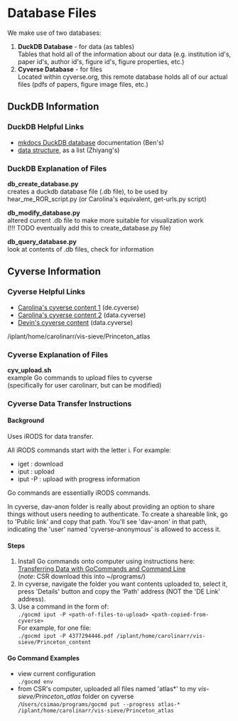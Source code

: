 # Database Files

We make use of two databases:
1. **DuckDB Database** - for data (as tables)  
Tables that hold all of the information about our data (e.g. institution id's, paper id's, author id's, figure id's, figure properties, etc.)
2. **Cyverse Database** - for files  
Located within cyverse.org, this remote database holds all of our actual files (pdfs of papers, figure image files, etc.)

## DuckDB Information

### DuckDB Helpful Links

* [mkdocs DuckDB database](https://vissieve.github.io/main/documentation/site/database/database_information/) documentation (Ben's)
* [data structure](https://github.com/VisSieve/main/blob/Zhiyang-Doc/Visualization/demo-project/src/dbStructure.md), as a list (Zhiyang's)

### DuckDB Explanation of Files
**db_create_database.py**  
creates a duckdb database file (.db file), to be used by hear_me_ROR_script.py (or Carolina's equivalent, get-urls.py script)

**db_modify_database.py**  
altered current .db file to make more suitable for visualization work  
(!!! TODO eventually add this to create_database.py file)

**db_query_database.py**  
look at contents of .db files, check for information

## Cyverse Information

### Cyverse Helpful Links

* [Carolina's cyverse content 1](https://de.cyverse.org/data/ds/iplant/home/carolinarr/vis-sieve?type=folder&resourceId=a65f47ce-2da7-11ef-acde-90e2ba675364) (de.cyverse)
* [Carolina's cyverse content 2](https://data.cyverse.org/dav-anon/iplant/home/carolinarr/vis-sieve) (data.cyverse)
* [Devin's cyverse content](https://data.cyverse.org/dav-anon/iplant/home/baylyd/vis_sieve/) (data.cyverse)

/iplant/home/carolinarr/vis-sieve/Princeton_atlas

### Cyverse Explanation of Files

**cyv_upload.sh**  
example Go commands to upload files to cyverse  
(specifically for user carolinarr, but can be modified)

### Cyverse Data Transfer Instructions

#### Background 
Uses iRODS for data transfer.  

All iRODS commands start with the letter i. For example:
* iget : download
* iput : upload
* iput -P : upload with progress information 

Go commands are essentially iRODS commands.  

In cyverse, dav-anon folder is really about providing an option to share things without users needing to authenticate. To create a shareable link, go to 'Public link' and copy that path. You'll see 'dav-anon' in that path, indicating the 'user' named 'cyverse-anonymous' is allowed to access it.

#### Steps
1. Install Go commands onto computer using instructions here:  
[Transferring Data with  GoCommands and Command Line](https://learning.cyverse.org/ds/gocommands/)  
(*note*: CSR download this into ~/programs/)
2. In cyverse, navigate the folder you want contents uploaded to, select it, press 'Details' button and copy the 'Path' address (NOT the 'DE Link' address).
4. Use a command in the form of:  
`./gocmd iput -P <path-of-files-to-upload> <path-copied-from-cyverse>`  
For example, for one file:  
`./gocmd iput -P 4377294446.pdf /iplant/home/carolinarr/vis-sieve/Princeton_content`  


#### Go Command Examples

* view current configuration  
`./gocmd env`  
* from CSR's computer, uploaded all files named 'atlas*' to my *vis-sieve/Princeton_atlas* folder on cyverse  
`/Users/csimao/programs/gocmd put --progress atlas-* /iplant/home/carolinarr/vis-sieve/Princeton_atlas`  


